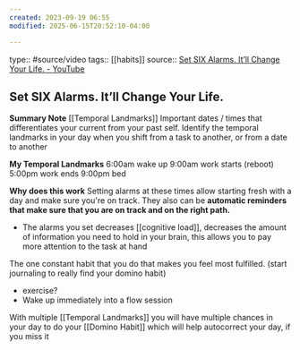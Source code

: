 ```yaml
---
created: 2023-09-19 06:55
modified: 2025-06-15T20:52:10-04:00

---
```

type:: #source/video
tags:: [[habits]]
source:: [Set SIX Alarms. It’ll Change Your Life. - YouTube](https://www.youtube.com/watch?v=hApnn1vnWi0)
## Set SIX Alarms. It’ll Change Your Life.

**Summary Note**
[[Temporal Landmarks]]
Important dates / times that differentiates your current from your past self.
Identify the temporal landmarks in your day
when you shift from a task to another, or from a date to another

**My Temporal Landmarks**
	6:00am wake up
	9:00am work starts (reboot)
	5:00pm work ends
	9:00pm bed

**Why does this work**
Setting alarms at these times allow starting fresh with a day and make sure you're on track. They also can be **automatic reminders that make sure that you are on track and on the right path.**
- The alarms you set decreases [[cognitive load]], decreases the amount of information you need to hold in your brain, this allows you to pay more attention to the task at hand

The one constant habit that you do that makes you feel most fulfilled.
(start journaling to really find your domino habit)
- exercise?
- Wake up immediately into a flow session


With multiple [[Temporal Landmarks]] you will have multiple chances in your day to do your [[Domino Habit]] which will help autocorrect your day, if you miss it
